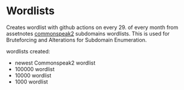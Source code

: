 # Wordlists
Creates wordlist with github actions on every 29. of every month from assetnotes [commonspeak2](newestwordlist) subdomains wordlists.
This is used for Bruteforcing and Alterations for Subdomain Enumeration.

wordlists created:
- newest Commonspeak2 wordlist
- 100000 wordlist
- 10000 wordlist
- 1000 wordlist
